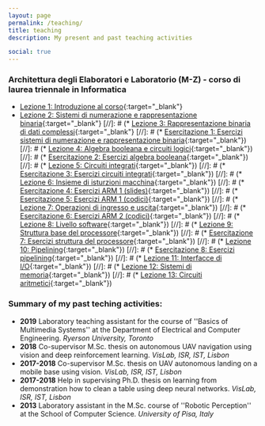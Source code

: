```yaml
---
layout: page
permalink: /teaching/
title: teaching
description: My present and past teaching activities

social: true
---
```


### Architettura degli Elaboratori e Laboratorio (M-Z) - corso di laurea triennale in Informatica

* [Lezione 1: Introduzione al corso](../assets/pdf/introduzione-al-corso.pdf){:target="\_blank"}
* [Lezione 2: Sistemi di numerazione e rappresentazione binaria](../assets/pdf/Sistemi-di-numerazione-e-rappresentazione-binaria.pdf){:target="\_blank"}
[//]: # (* [Lezione 3: Rappresentazione binaria di dati complessi](../assets/pdf/Rappresentazione-binaria-di-dati-complessi.pdf){:target="\_blank"}
[//]: # (* [Esercitazione 1: Esercizi sistemi di numerazione e rappresentazione binaria](../assets/pdf/Esercizi-sistemi-di-numerazione-e-rappresentazione-binaria.pdf){:target="\_blank"})
[//]: # (* [Lezione 4: Algebra booleana e circuiti logici](../assets/pdf/algebra-booleana-e-circuiti-logici.pdf){:target="\_blank"})
[//]: # (* [Esercitazione 2: Esercizi algebra booleana](../assets/pdf/Esercizi-algebra-booleana.pdf){:target="\_blank"})
[//]: # (* [Lezione 5: Circuiti integrati](../assets/pdf/Tecnologia-microelettronica.pdf){:target="\_blank"})
[//]: # (* [Esercitazione 3: Esercizi circuiti integrati](../assets/pdf/Esercizi-circuiti-logici.pdf){:target="\_blank"})
[//]: # (* [Lezione 6: Insieme di isturzioni macchina](../assets/pdf/Insieme-di-istruzioni-macchina.pdf){:target="\_blank"})
[//]: # (* [Esercitazione 4: Esercizi ARM 1 (slides)](../assets/pdf/Esercitazione-ARM-1.pdf){:target="\_blank"})
[//]: # (* [Esercitazione 5: Esercizi ARM 1 (codici)](../assets/archives/Primi-esercizi-ARM.zip){:target="\_blank"})
[//]: # (* [Lezione 7: Operazioni di ingresso e uscita](../assets/pdf/Operazioni-di-ingresso-e-uscita.pdf){:target="\_blank"})
[//]: # (* [Esercitazione 6: Esercizi ARM 2 (codici)](../assets/archives/Secondi-esercizi-ARM.zip){:target="\_blank"})
[//]: # (* [Lezione 8: Livello software](../assets/pdf/Livello-software.pdf){:target="\_blank"})
[//]: # (* [Lezione 9: Struttura base del processore](../assets/pdf/Struttura-base-del-processore.pdf){:target="\_blank"})
[//]: # (* [Esercitazione 7: Esercizi struttura del processore](../assets/pdf/Esercizi-struttura-del-processore.pdf){:target="\_blank"})
[//]: # (* [Lezione 10: Pipelining](../assets/pdf/Pipelining.pdf){:target="\_blank"})
[//]: # (* [Esercitazione 8: Esercizi pipelining](../assets/pdf/Esercizi-pipelining.pdf){:target="\_blank"})
[//]: # (* [Lezione 11: Interfacce di I/O](../assets/pdf/Interfacce-Input-Output.pdf){:target="\_blank"})
[//]: # (* [Lezione 12: Sistemi di memoria](../assets/pdf/sistemi_di_memoria.pdf){:target="\_blank"})
[//]: # (* [Lezione 13: Circuiti aritmetici](../assets/pdf/Circuiti-aritmetici.pdf){:target="\_blank"})

### Summary of my past teching activities:

* <b>2019</b> Laboratory teaching assistant for the course of ''Basics of Multimedia Systems'' at the Department of Electrical and Computer Engineering. <i>Ryerson University, Toronto</i>
* <b>2018</b> Co-supervisor M.Sc. thesis on autonomous UAV navigation using vision and deep reinforcement learning. <i>VisLab, ISR, IST, Lisbon</i>
* <b>2017-2018</b> Co-supervisor M.Sc. thesis on UAV autonomous landing on a mobile base using vision. <i>VisLab, ISR, IST, Lisbon</i>
* <b>2017-2018</b> Help in supervising Ph.D. thesis on learning from demonstration how to clean a table using deep neural networks. <i>VisLab, ISR, IST, Lisbon</i>
* <b>2013</b> Laboratory assistant in the M.Sc. course of ''Robotic Perception'' at the School of Computer Science. <i>University of Pisa, Italy</i>
